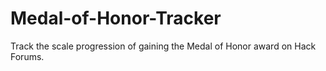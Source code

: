 # Medal-of-Honor-Tracker
Track the scale progression of gaining the Medal of Honor award on Hack Forums.

